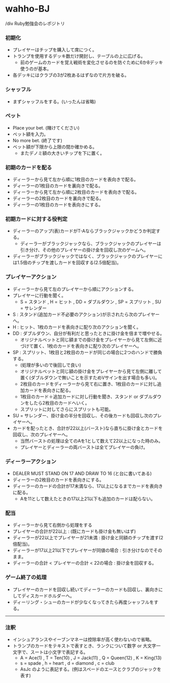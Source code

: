 # wahho-BJ
/div Ruby勉強会のレポジトリ

### 初期化
* プレイヤーはチップを購入して席につく。
* トランプを使用するデッキ数だけ開封し、テーブルの上に広げる。
    * 前のゲームのカードを覚え戦術を変化させるのを防ぐために6か8デッキ使うのが基本。
* 各デッキにはクラブの3が2枚あるはずなので片方を破る。

### シャッフル
* まずシャッフルをする。(いったんは省略)

### ベット
* Place your bet. (賭けてください)
* ベット額を入力。
* No more bet. (終了です)
* ベット額が下限から上限の間か確かめる。
    * またデノミ額の大きいチップを下に置く。

### 初期のカードを配る
* ディーラーから見て左から順に1枚目のカードを表向きで配る。
* ディーラーの1枚目のカードを裏向きで配る。
* ディーラーから見て左から順に2枚目のカードを表向きで配る。
* ディーラーの2枚目のカードを裏向きで配る。
* ディーラーの1枚目のカードを表向きにする。

### 初期カードに対する役判定
* ディーラーのアップ(表)カードがT-Aならブラックジャックかどうか判定する。
    * ディーラーがブラックジャックなら、ブラックジャックのプレイヤーは引き分け、その他のプレイヤーの掛け金を回収し次のゲームへ。
* ディーラーがブラックジャックではなく、ブラックジャックのプレイヤーには1.5倍のチップを渡しカードを回収する(2.5倍配当)。

### プレイヤーアクション
* ディーラーから見て左のプレイヤーから順にアクションする。
* プレイヤーに行動を聞く。
    * S = スタンド , H = ヒット , DD = ダブルダウン , SP = スプリット , SU = サレンダー
* S : スタンド(追加カード不必要のアクション)が示されたら次のプレイヤーへ。
* H : ヒット、1枚のカードを表向きに配り次のアクションを聞く。
* DD : ダブルダウン、自分が有利だと思ったときに掛け金を倍まで増やせる。
    * オリジナルベットと同じ額までの掛け金をプレイヤーから見て左側に近づけて置く、1枚のカードを表向きに配り次のプレイヤーへ。
* SP : スプリット、1枚目と2枚目のカードが同じの場合に2つのハンドで勝負する。
    * (処理が多いので後回しで良い)
    * オリジナルベットと同じ額の掛け金をプレイヤーから見て左側に離して置く(ダブルダウンで無いことを示すためVサインを出す場合も多い)。
    * 2枚目のカードをディーラーから見て右に置き、1枚目のカードに対し追加カードを表向きに配る。
    * 1枚目のカード＋追加カードに対し行動を聞き、スタンド or ダブルダウンをしたら2枚目のカードへいく。
    * スプリットに対してさらにスプリットも可能。
* SU = サレンダー、掛け金の半分を回収し、その後カードも回収し次のプレイヤーへ。
* カードを配ったとき、合計が22以上(バースト)なら直ちに掛け金とカードを回収し、次のプレイヤーへ。
    * 当然バーストの処理は全てのAを1として数えて22以上になった時のみ。
    * プレイヤーとディーラーの両バーストは全てプレイヤーの負け。

### ディーラーアクション

* DEALER MUST STAND ON 17 AND DRAW TO 16 (と台に書いてある)
* ディーラーの2枚目のカードを表向きにする。
* ディーラーのカードの合計が17未満なら、17以上になるまでカードを表向きに配る。
    * Aを11として数えたときの17以上21以下も追加のカードは配らない。

### 配当
* ディーラーから見て右側から処理をする
* プレイヤーの合計が22以上 : (既にカードも掛け金も無いはず)
* ディーラーが22以上でプレイヤーが21未満 : 掛け金と同額のチップを渡す(2倍配当)。
* ディーラーが17以上21以下でプレイヤーが同値の場合 : 引き分けなのでそのまま。
* ディーラーの合計 < プレイヤーの合計 < 22の場合 : 掛け金を回収する。

### ゲーム終了の処理

* プレイヤーのカードを回収し続いてディーラーのカードも回収し、裏向きにしてディスカードホルダーへ。
* ディーリング・シューのカードが少なくなってきたら再度シャッフルをする。

-----

### 注釈
* インシュアランスやイーブンマネーは控除率が高く使わないので省略。
* トランプのカードをテキストで表すとき、ランクについて数字 or 大文字一文字で、スートは小文字で表記する。
    * A = Ace(1) , T = Ten(10) , J = Jack(11) , Q = Queen(12) , K = King(13)
    * s = spade , h = heart , d = diamond , c = club
    * AsJc のように表記する。(例はスペードのエースとクラブのジャックを表す)
